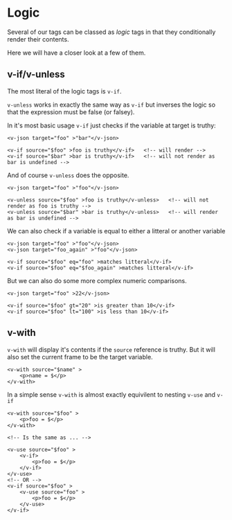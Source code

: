 # Logic

Several of our tags can be classed as _logic_ tags in that they conditionally render their contents.

Here we will have a closer look at a few of them.

## v-if/v-unless

The most literal of the logic tags is `v-if`.

`v-unless` works in exactly the same way as `v-if` but inverses the logic so that the expression must be false (or falsey).

In it's most basic usage `v-if` just checks if the variable at target is truthy:
```
<v-json target="foo" >"bar"</v-json>

<v-if source="$foo" >foo is truthy</v-if>   <!-- will render -->
<v-if source="$bar" >bar is truthy</v-if>   <!-- will not render as bar is undefined -->
```

And of course `v-unless` does the opposite.
```
<v-json target="foo" >"foo"</v-json>

<v-unless source="$foo" >foo is truthy</v-unless>   <!-- will not render as foo is truthy -->
<v-unless source="$bar" >bar is truthy</v-unless>   <!-- will render as bar is undefined -->
```

We can also check if a variable is equal to either a litteral or another variable
```
<v-json target="foo" >"foo"</v-json>
<v-json target="foo_again" >"foo"</v-json>

<v-if source="$foo" eq="foo" >matches litteral</v-if>
<v-if source="$foo" eq="$foo_again" >matches litteral</v-if>
```


But we can also do some more complex numeric comparisons.

```
<v-json target="foo" >22</v-json>

<v-if source="$foo" gt="20" >is greater than 10</v-if>
<v-if source="$foo" lt="100" >is less than 10</v-if>
```

## v-with

`v-with` will display it's contents if the `source` reference is truthy. But it will also set the current frame to be the target variable.

```
<v-with source="$name" >
    <p>name = $</p>
</v-with>
```

In a simple sense `v-with` is almost exactly equivilent to nesting `v-use` and `v-if`

```
<v-with source="$foo" >
    <p>foo = $</p>
</v-with>

<!-- Is the same as ... -->

<v-use source="$foo" >
    <v-if>
        <p>foo = $</p>
    </v-if>
</v-use>
<!-- OR -->
<v-if source="$foo" >
    <v-use source="foo" >
        <p>foo = $</p>
    </v-use>
</v-if>

```


